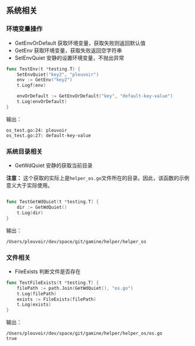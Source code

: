 

## 系统相关

### 环境变量操作

- GetEnvOrDefault 获取环境变量，获取失败则返回默认值
- GetEnv 获取环境变量，获取失败返回空字符串
- SetEnvQuiet 安静的设置环境变量，不抛出异常

```go
func TestEnv(t *testing.T) {
	SetEnvQuiet("key2", "pleuvoir")
	env := GetEnv("key2")
	t.Logf(env)

	envOrDefault := GetEnvOrDefault("key", "default-key-value")
	t.Log(envOrDefault)
}
```

输出：

```
os_test.go:24: pleuvoir
os_test.go:27: default-key-value
```


### 系统目录相关

- GetWdQuiet 安静的获取当前目录

**注意：**   这个获取的实际上是`helper_os.go`文件所在的目录。因此，该函数的示例意义大于实际使用。

```go

func TestGetWdQuiet(t *testing.T) {
	dir := GetWdQuiet()
	t.Log(dir)
}

```

输出：
```
/Users/pleuvoir/dev/space/git/gamine/helper/helper_os
```



### 文件相关

- FileExists 判断文件是否存在

```go
func TestFileExists(t *testing.T) {
	filePath := path.Join(GetWdQuiet(), "os.go")
	t.Log(filePath)
	exists := FileExists(filePath)
	t.Log(exists)
}
```

输出：

```
/Users/pleuvoir/dev/space/git/gamine/helper/helper_os/os.go
true

